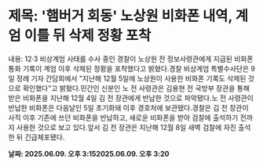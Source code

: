 # **제목: '햄버거 회동' 노상원 비화폰 내역, 계엄 이틀 뒤 삭제 정황 포착**

  내용: 12·3 비상계엄 사태를 수사 중인 경찰이 노상원 전 정보사령관에게 지급된 비화폰 통화 기록이 계엄 이후 삭제된 정황을 포착했다고 밝혔다.경찰 비상계엄 특별수사단은 9일 정례 기자 간담회에서 "지난해 12월 5일에 노상원이 사용한 비화폰 기록도 삭제된 것으로 확인했다"고 밝혔다.민간인 신분인 노 전 사령관은 김용현 전 국방부 장관을 통해 받은 비화폰을 지난해 12월 4일 김 전 장관에게 반납한 것으로 파악됐다.노 전 사령관이 반납한 비화폰은 다음날인 5일 초기화돼 이후 경호처에 보관됐다.경찰은 김 전 장관이 사직 이후 기존에 쓰던 비화폰을 반납하고, 새로운 비화폰을 받아 검찰에 출석하기 전까지 사용한 것으로 보고 있다.앞서 김 전 장관은 지난해 12월 8일 새벽 검찰에 자진 출석한 뒤 긴급체포됐다.

  **날짜: 2025.06.09. 오후 3:152025.06.09. 오후 3:20**
